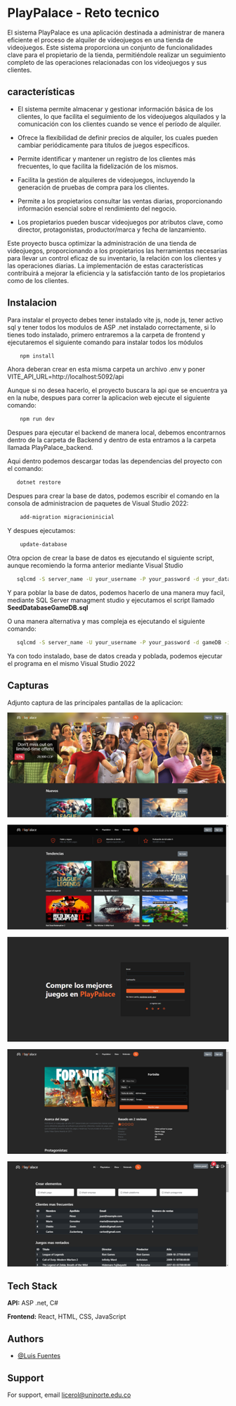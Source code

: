 
# PlayPalace - Reto tecnico

El sistema PlayPalace es una aplicación destinada a administrar de manera eficiente el proceso de alquiler de videojuegos en una tienda de videojuegos. Este sistema proporciona un conjunto de funcionalidades clave para el propietario de la tienda, permitiéndole realizar un seguimiento completo de las operaciones relacionadas con los videojuegos y sus clientes.


## características

- El sistema permite almacenar y gestionar información básica de los clientes, lo que facilita el seguimiento de los videojuegos alquilados y la comunicación con los clientes cuando se vence el período de alquiler.

- Ofrece la flexibilidad de definir precios de alquiler, los cuales pueden cambiar periódicamente para títulos de juegos específicos.

- Permite identificar y mantener un registro de los clientes más frecuentes, lo que facilita la fidelización de los mismos.

- Facilita la gestión de alquileres de videojuegos, incluyendo la generación de pruebas de compra para los clientes.

- Permite a los propietarios consultar las ventas diarias, proporcionando información esencial sobre el rendimiento del negocio.

-  Los propietarios pueden buscar videojuegos por atributos clave, como director, protagonistas, productor/marca y fecha de lanzamiento.

Este proyecto busca optimizar la administración de una tienda de videojuegos, proporcionando a los propietarios las herramientas necesarias para llevar un control eficaz de su inventario, la relación con los clientes y las operaciones diarias. La implementación de estas características contribuirá a mejorar la eficiencia y la satisfacción tanto de los propietarios como de los clientes.



## Instalacion

Para instalar el proyecto debes tener instalado vite js, node js, tener activo sql y tener todos los modulos de ASP .net instalado correctamente, si lo tienes todo instalado, primero entraremos a la carpeta de frontend y ejecutaremos el siguiente comando para instalar todos los módulos

```bash
    npm install
```

Ahora deberan crear en esta misma carpeta un archivo .env y poner VITE_API_URL=http://localhost:5092/api

Aunque si no desea hacerlo, el proyecto buscara la api que se encuentra ya en la nube, despues para correr la aplicacion web ejecute el siguiente comando:

```bash
    npm run dev
```

Despues para ejecutar el backend de manera local, debemos encontrarnos dentro de la carpeta de Backend y dentro de esta entramos a la carpeta llamada PlayPalace_backend.

Aqui dentro podemos descargar todas las dependencias del proyecto con el comando:

```bash
   dotnet restore
```

Despues para crear la base de datos, podemos escribir el comando en la consola de administracion de paquetes de Visual Studio 2022:

```bash
    add-migration migracioninicial
```

Y despues ejecutamos:

```bash
    update-database
```
Otra opcion de crear la base de datos es ejecutando el siguiente script, aunque recomiendo la forma anterior mediante Visual Studio 

```bash
   sqlcmd -S server_name -U your_username -P your_password -d your_database_name -i createDatabaseOP.sql

```

Y para poblar la base de datos, podemos hacerlo de una manera muy facil, mediante SQL Server managment studio y ejecutamos el script llamado **SeedDatabaseGameDB.sql**

O una manera alternativa y mas compleja es ejecutando el siguiente comando:

```bash
   sqlcmd -S server_name -U your_username -P your_password -d gameDB -i SeedDatabaseGameDB.sql

```

Ya con todo instalado, base de datos creada y poblada, podemos ejecutar el programa en el mismo Visual Studio 2022


## Capturas

Adjunto captura de las principales pantallas de la aplicacion:

![App Screenshot](https://raw.githubusercontent.com/luisda190519/Sophos_RetoTecnico/main/images/image1.png?token=GHSAT0AAAAAACIP267Y6NIVQ4KY2ZJOKOCAZJRLQSQ)

![App Screenshot](https://raw.githubusercontent.com/luisda190519/Sophos_RetoTecnico/main/images/image2.png?token=GHSAT0AAAAAACIP267Y7F2N55JMTDNPWKHYZJRLRKA)

![App Screenshot](https://raw.githubusercontent.com/luisda190519/Sophos_RetoTecnico/main/images/image3.png?token=GHSAT0AAAAAACIP267ZBUPFGX7GTL2EO42CZJRLROQ)

![App Screenshot](https://raw.githubusercontent.com/luisda190519/Sophos_RetoTecnico/main/images/image4.png?token=GHSAT0AAAAAACIP267ZTBOO7VAFGGFLGMUIZJRLRVA)

![App Screenshot](https://raw.githubusercontent.com/luisda190519/Sophos_RetoTecnico/main/images/image5.png?token=GHSAT0AAAAAACIP267Y6NS6ZPYZ5L6DID6MZJRLR3Q)
## Tech Stack

**API:** ASP .net, C#

**Frontend:** React, HTML, CSS, JavaScript

## Authors

- [@Luis Fuentes](https://github.com/luisda190519)


## Support

For support, email licerol@uninorte.edu.co

